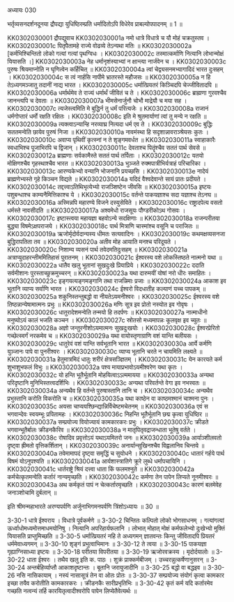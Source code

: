 अध्यायः 030

भर्तृव्यसनदर्शनदूनया द्रौपद्या युधिष्ठिरम्प्रति धर्मादितोऽपि विधेरेव प्राबल्योपपादनम् ॥ 1 ॥

KK0302030001	द्रौपद्युवाच 
KK0302030001a	नमो धात्रे विधात्रे च यौ मोहं चक्रतुस्तव ।
KK0302030001c	पितृपैतामहे राज्ये वोढव्ये तेऽन्यथा मतिः ॥
KK0302030002a	[कर्मभिश्चिन्तितो लोको गत्यां गत्यां पृथग्विधः ।
KK0302030002c	तस्मात्कर्माणि नित्यानि लोभान्मोक्षं यियासति ।]
KK0302030003a	नेह धर्मानृशंस्याभ्यां न क्षान्त्या नार्जवेन च ।
KK0302030003c	पुरुषः श्रियमाप्नोति न घृणित्वेन कर्हिचित् ॥
KK0302030004a	त्वां चेद्व्यसनमभ्यागादिदं भारत दुःसहम् ।
KK0302030004c	स त्वं नार्हसि नापीमे भ्रातरस्ते महौजसः ॥
KK0302030005a	न हि तेऽध्यगमञ्जातु तदानीं नाद्य भारत ।
KK0302030005c	धर्मात्प्रियतरं किञ्चिदपि चेज्जीवितादपि ॥
KK0302030006a	धर्मार्थमेव ते राज्यं धर्मार्थं जीवितं च ते ।
KK0302030006c	ब्राह्मणा गुरवश्चैव जानन्त्यपि च देवताः ॥
KK0302030007a	भीमसेनार्जुनौ चोभौ माद्रेयौ च मया सह ।
KK0302030007c	त्यजेस्त्वमिति मे बुद्धिर्न तु धर्मं परित्यजेः ॥
KK0302030008a	राजानं धर्मगोप्तारं धर्मो रक्षति रक्षितः ।
KK0302030008c	इति मे श्रुतमार्याणां त्वां तु मन्ये न रक्षति ॥
KK0302030009a	त्यक्त्वाऽन्यान्हि नरव्याघ्र नित्यदा धर्म एव ते ।
KK0302030009c	बुद्धिः सततमन्वेति छायेव पुरुषं निजा ॥
KK0302030010a	नावमंस्था हि सदृशान्नावराञ्श्रेयसः कुतः ।
KK0302030010c	अवाप्य पृथिवीं कृत्स्नां न ते शृङ्गमवर्धत ॥
KK0302030011a	स्वाहाकारैः स्वधाभिश्च पूजाभिरपि च द्विजान् ।
KK0302030011c	देवताश्च पितॄंश्चैव सततं पार्थ सेवसे ॥
KK0302030012a	ब्राह्मणाः सर्वकामैस्ते सततं पार्थ तर्पिताः ।
KK0302030012c	यतयो मोक्षिणश्चैव गृहस्थाश्चैव भारत ॥
KK0302030013a	भुञ्जते रुक्मपात्रीभिर्यत्राहं परिचारिका ।
KK0302030013c	आरण्यकेभ्यो वन्यानि भोजनानि प्रयच्छसि ।
KK0302030013e	नादेयं ब्राह्मणेभ्यस्ते गृहे किञ्चन विद्यते ॥
KK0302030014a	यदिदं वैश्वदेवान्ते सायं प्रातः प्रदीयते ।
KK0302030014c	तद्दत्त्वाऽतिथिभृत्येभ्यो राजञ्शिष्टेन जीवसि ॥
KK0302030015a	इष्टयः पशुबन्धाश्च काम्यनैमित्तिकाश्च ये ।
KK0302030015c	वर्तन्ते पाकयज्ञाश्च सदा यज्ञाश्च तेऽनघ ॥
KK0302030016a	अस्मिन्नपि महारण्ये विजने दस्युसेविते ।
KK0302030016c	राष्ट्रादपेत्य वसतो धर्मस्ते नावसीदति ॥
KK0302030017a	अश्वमेधो राजसूयः पौण्डरीकोऽथ गोसवः ।
KK0302030017c	इष्टास्त्वया महायज्ञा बहवोऽन्ये सदक्षिणाः ॥
KK0302030018a	राजन्परीतया बुद्ध्या विषमेऽक्षपराजये ।
KK0302030018c	पार्थ मित्राणि चास्मांश्च वसूनि च पराजितः ॥
KK0302030019a	ऋजोर्मृदोर्वदान्यस्य धीमतः सत्यवादिनः ।
KK0302030019c	कथमक्षव्यसनजा बुद्धिरापतिता तव ॥
KK0302030020a	अतीव मोह आयाति मनश्च परिदूयते ।
KK0302030020c	निशाम्य व्यसनं पार्थ तवेदमतिदुःसहम् ॥
KK0302030021a	अत्राप्युदाहरन्तीममितिहासं पुरातनम् ।
KK0302030021c	ईश्वरस्य वशे लोकस्तिष्ठते नात्मनो यथा ॥
KK0302030022a	धातैव खलु भूतानां सुखदुःखे प्रियाप्रिये ।
KK0302030022c	ददाति सर्वमीशानः पुरस्ताच्छुक्रमुच्चरन् ॥
KK0302030023a	यथा दारुमयीं योषां नरो धीरः समाहितः ।
KK0302030023c	इङ्गयत्यङ्गमङ्गानि तथा राजन्निमाः प्रजाः ॥
KK0302030024a	आकाश इव भूतानि व्याप्य सर्वाणि भारत ।
KK0302030024c	ईश्वरो विदधातीह कल्याणं यच्च पापकम् ॥
KK0302030025a	शकुनिस्तन्तुबद्धो वा नीयतेऽयमनीश्वरः ।
KK0302030025c	ईश्वरस्य वशे तिष्ठन्नान्येषामात्मनः प्रभुः ॥
KK0302030026a	मणिः सूत्र इव प्रोतो नस्योत इव गोवृषः ।
KK0302030026c	धातुरादेशमन्वेति तन्मयो हि तदर्पणः ॥
KK0302030027a	नात्माधीनो मनुष्योऽयं कालं भजति कञ्चन ।
KK0302030027c	स्रोतसो मध्यमापन्नः कूलवृक्ष इव च्युतः ॥
KK0302030028a	अज्ञो जन्तुरनीशोऽयमात्मनः सुखदुःखयोः ।
KK0302030028c	ईश्वरप्रेरितो गच्छेत्स्वर्गं नरकमेव च ॥
KK0302030029a	यथा वायोस्तृणाग्राणि वशं यान्ति बलीयसः ।
KK0302030029c	धातुरेवं वशं यान्ति सर्वभूतानि भारत ॥
KK0302030030a	आर्ये कर्मणि युञ्जानः पापे वा पुनरीश्वरः ।
KK0302030030c	व्याप्य भूतानि चरते न चायमिति लक्ष्यते ॥
KK0302030031a	हेतुमात्रमिदं धातुः शरीरं क्षेत्रसञ्ज्ञितम् ।
KK0302030031c	येन कारयते कर्म शुभाशुभफलं विभुः ॥
KK0302030032a	पश्य मायाप्रभावोऽयमीश्वरेण यथा कृतः ।
KK0302030032c	यो हन्ति भूतैर्भूतानि मोहयित्वाऽऽत्ममायया ॥
KK0302030033a	अन्यथा परिदृष्टानि मुनिभिस्तत्त्वदर्शिभिः ।
KK0302030033c	अन्यथा परिवर्तन्ते वेगा इव नभस्वतः ॥
KK0302030034a	अन्यथैव हि वर्तन्ते पुरुषास्तानि तानि च ।
KK0302030034c	अन्यथैव प्रभुस्तानि करोति विकरोति च ॥
KK0302030035a	यथा काष्ठेन वा काष्ठमश्मानं चाश्मना पुनः ।
KK0302030035c	अयसा चाप्ययश्छिन्द्यान्निर्विचेष्टमचेतनम् ॥
KK0302030036a	एवं स भगवान्देवः स्वयम्भूः प्रपितामहः ।
KK0302030036c	निहन्ति भूतैर्भूतानि छद्म कृत्वा युधिष्ठिर ॥
KK0302030037a	सम्प्रयोज्य वियोज्यायं कामकारकरः प्रभुः ।
KK0302030037c	क्रीडते भगवान्भूतैर्बालः क्रीडनकैरिव ॥
KK0302030038a	न मातृपितृवद्राजन्धाता भूतेषु वर्तते ।
KK0302030038c	रोषादिव प्रवृत्तोऽयं यथाऽयमितरो जनः ॥
KK0302030039a	आर्याञ्शीलवतो दृष्ट्वा ह्रीमतो वृत्तिकर्शितान् ।
KK0302030039c	अनार्यान्सुखिनश्चैव विह्वलानिव चिन्तये ॥
KK0302030040a	तवेमामापदं दृष्ट्वा समृद्धिं च सुयोधने ।
KK0302030040c	धातारं गर्हये पार्थ विषमं योऽनुपश्यति ॥
KK0302030041a	आर्यशास्त्रातिगे क्रूरे लुब्धे धर्मापचायिनि ।
KK0302030041c	धार्तराष्ट्रे श्रियं दत्त्वा धाता किं फलमश्नुते ॥
KK0302030042a	कर्मचेत्कृतमन्वेति कर्तारं नान्यमृच्छति ।
KK0302030042c	कर्मणा तेन पापेन लिप्यते नूनमीश्वरः ॥
KK0302030043a	अथ कर्मकृतं पापं न चेत्कर्तारमृच्छति ।
KK0302030043c	कारणं बलमेवेह जनाञ्शोचामि दुर्बलान् ॥

इति श्रीमन्महाभारते अरण्यपर्वणि अर्जुनाभिगमनपर्वणि त्रिंशोऽध्यायः ॥ 30 ॥

3-30-1 धात्रे ईश्वराय । विधात्रे पूर्वकर्मणे ॥ 3-30-2 चिन्तितः कल्पितो लोको भोगसाधनम् । गत्यांगत्यां ऊर्ध्वाधोमध्यमोत्तमाधमयोनिषु । नित्यानि अपरिहार्यफलानि । लोभात् मोहात् मोक्षं कर्मफलेभ्यो दुःखेभ्यो मुक्तिं यियासति प्राप्तुमिच्छति ॥ 3-30-5 धर्मात्प्रियतरं नहि ते अध्यगमन् ज्ञातवन्तः किन्तु जीवितादपि प्रियतरं धर्ममेवाध्यगमन् ॥ 3-30-10 शृङ्गं प्रभुत्वाभिमानः ॥ 3-30-12 ते त्वया ॥ 3-30-15 पाकयज्ञा गृह्याग्निसाध्या इष्टयः ॥ 3-30-18 परीतया विपरीतया ॥ 3-30-19 ऋजोरवक्रस्य । मृदोर्दयालोः ॥ 3-30-22 धाता ईश्वरः । तथैव खलु इति क. पाठः । शुक्रं प्राक्कर्मबीजम् । उच्चरन्नुत्कर्षेणानुसरन् ॥ 3-30-24 अन्तर्बहिर्व्याप्तौ आकाशदृष्टान्तः । बूतानि जरायुजादीनि ॥ 3-30-25 बद्धो वा बद्धइव ॥ 3-30-26 नसि नासिकायाम् । नस्यं नासासूत्रं तेन वा ओतः प्रोतः ॥ 3-30-37 सम्प्रयोज्य संयोगं कृत्वा कामकार इच्छा तयैव करोतीति कामकारकरः । क्रीडनकैः सारीप्रभृतिभिः ॥ 3-30-42 कृतं कर्म यदि कर्तारमेव गच्छति नत्वन्यं तर्हि कारयितृत्वादीश्वरोपि पापेन लिप्येतैवेत्यर्थः ॥
